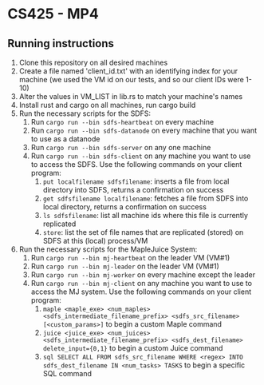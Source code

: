# CS425 - MP4


## Running instructions

1. Clone this repository on all desired machines
2. Create a file named 'client_id.txt' with an identifying index for your machine (we used the VM id on our tests, and so our client IDs were 1-10)
3. Alter the values in VM_LIST in lib.rs to match your machine's names
4. Install rust and cargo on all machines, run cargo build
5. Run the necessary scripts for the SDFS:
    1. Run `cargo run --bin sdfs-heartbeat` on every machine
    2. Run `cargo run --bin sdfs-datanode` on every machine that you want to use as a datanode
    3. Run `cargo run --bin sdfs-server` on any one machine
    4. Run `cargo run --bin sdfs-client` on any machine you want to use to access the SDFS. Use the following commands on your client program:
        1. `put localfilename sdfsfilename`: inserts a file from local directory into SDFS, returns a confirmation on success 
        2. `get sdfsfilename localfilename`: fetches a file from SDFS into local directory, returns a confirmation on success
        3. `ls sdfsfilename`: list all machine ids where this file is currently replicated
        4. `store`: list the set of file names that are replicated (stored) on SDFS at this (local) process/VM
6. Run the necessary scripts for the MapleJuice System:
    1. Run `cargo run --bin mj-heartbeat` on the leader VM (VM#1)
    2. Run `cargo run --bin mj-leader` on the leader VM (VM#1)
    3. Run `cargo run --bin mj-worker` on every machine except the leader
    4. Run `cargo run --bin mj-client` on any machine you want to use to access the MJ system. Use the following commands on your client program:
        1. `maple <maple_exe> <num_maples> <sdfs_intermediate_filename_prefix> <sdfs_src_filename> [<custom_params>]` to begin a custom Maple command
        2. `juice <juice_exe> <num_juices> <sdfs_intermediate_filename_prefix> <sdfs_dest_filename> delete_input={0,1}` to begin a custom Juice command
        3. `sql SELECT ALL FROM sdfs_src_filename WHERE <regex> INTO sdfs_dest_filename IN <num_tasks> TASKS` to begin a specific SQL command